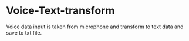 # Voice-Text-transform
Voice data input is taken from microphone and transform to text data and save to txt file.
